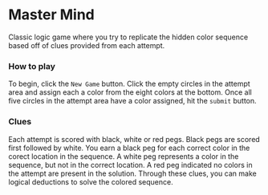 # Master Mind

Classic logic game where you try to replicate the hidden color sequence based off of clues provided from each attempt.

### How to play

To begin, click the `New Game` button.  Click the empty circles in the attempt area and assign each a color from the eight colors at the bottom.  Once all five circles in the attempt area have a color assigned, hit the  `submit` button.

### Clues
Each attempt is scored with  black, white or red pegs.  Black pegs are scored first followed by white.  You earn a black peg for each correct color in the corect location in the sequence.  A white peg represents a color in the sequence, but not in the correct location.  A red peg indicated no colors in the attempt are present in the solution.  Through these clues, you can make logical deductions to solve the colored sequence.

